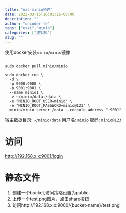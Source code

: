```yaml
---
title: "nas-minio搭建"
date: 2022-03-15T16:01:25+08:00
description: ""
author: "uncoder-fe"
tags: ["esxi","minio"]
categories: ["虚拟机"]
slug: ""
---
```


使用docker安装`minio/minio`镜像

<!--more-->


```

sudo docker pull minio/minio

sudo docker run \
  -d \
  -p 9000:9000 \
  -p 9001:9001 \
  --name minio1 \
  -v ~/minio/data:/data \
  -e "MINIO_ROOT_USER=minio" \
  -e "MINIO_ROOT_PASSWORD=minio@123" \
  minio/minio server /data --console-address ":9001"
```
宿主数据目录: `~/minio/data`
用户名: `minio`
密码: `minio@123`
# 访问
http://192.168.x.x:9001/login
# 静态文件
1. 创建一个bucket,访问策略设置为public,
2. 上传一个test.png图片，点击share按钮
3. 访问http://192.168.x.x:9000/{bucket-name}/test.png
